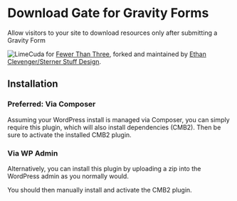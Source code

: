 # Download Gate for Gravity Forms
Allow visitors to your site to download resources only after submitting a Gravity Form

![LimeCuda](http://fewerthanthree.com/wp-content/themes/fewer-than-three/images/lc-logo.png) for [Fewer Than Three](http://fewerthanthree.com), forked and maintained by [Ethan Clevenger/Sterner Stuff Design](https://sternerstuffdesign.com).

## Installation

### Preferred: Via Composer
Assuming your WordPress install is managed via Composer, you can simply require this plugin, which will also install dependencies (CMB2). Then be sure to activate the installed CMB2 plugin.

### Via WP Admin
Alternatively, you can install this plugin by uploading a zip into the WordPress admin as you normally would.

You should then manually install and activate the CMB2 plugin.
